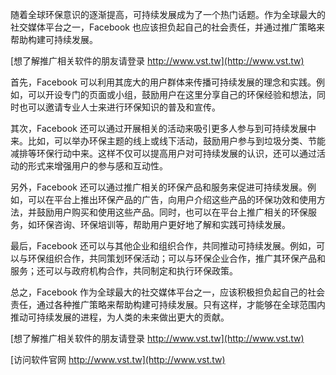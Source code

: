 随着全球环保意识的逐渐提高，可持续发展成为了一个热门话题。作为全球最大的社交媒体平台之一，Facebook 也应该担负起自己的社会责任，并通过推广策略来帮助构建可持续发展。

[想了解推广相关软件的朋友请登录 http://www.vst.tw](http://www.vst.tw)

首先，Facebook 可以利用其庞大的用户群体来传播可持续发展的理念和实践。例如，可以开设专门的页面或小组，鼓励用户在这里分享自己的环保经验和想法，同时也可以邀请专业人士来进行环保知识的普及和宣传。

其次，Facebook 还可以通过开展相关的活动来吸引更多人参与到可持续发展中来。比如，可以举办环保主题的线上或线下活动，鼓励用户参与到垃圾分类、节能减排等环保行动中来。这样不仅可以提高用户对可持续发展的认识，还可以通过活动的形式来增强用户的参与感和互动性。

另外，Facebook 还可以通过推广相关的环保产品和服务来促进可持续发展。例如，可以在平台上推出环保产品的广告，向用户介绍这些产品的环保功效和使用方法，并鼓励用户购买和使用这些产品。同时，也可以在平台上推广相关的环保服务，如环保咨询、环保培训等，帮助用户更好地了解和实践可持续发展。

最后，Facebook 还可以与其他企业和组织合作，共同推动可持续发展。例如，可以与环保组织合作，共同策划环保活动；可以与环保企业合作，推广其环保产品和服务；还可以与政府机构合作，共同制定和执行环保政策。

总之，Facebook 作为全球最大的社交媒体平台之一，应该积极担负起自己的社会责任，通过各种推广策略来帮助构建可持续发展。只有这样，才能够在全球范围内推动可持续发展的进程，为人类的未来做出更大的贡献。

[想了解推广相关软件的朋友请登录 http://www.vst.tw](http://www.vst.tw)


[访问软件官网 http://www.vst.tw](http://www.vst.tw)
